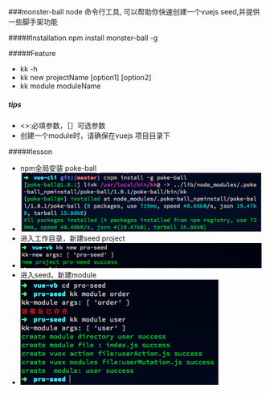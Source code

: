 ###monster-ball
	node 命令行工具, 可以帮助你快速创建一个vuejs seed,并提供一些脚手架功能


#####Installation
	npm install monster-ball -g

#####Feature
- kk -h
- kk new projectName [option1] [option2]
- kk module moduleName

##### tips
 - <>:必填参数，［］可选参数
 - 创建一个module时，请确保在vuejs 项目目录下

#####lesson
 - npm全局安装 poke-ball
 - ![](./doc/v-1.png)
 - 进入工作目录，新建seed project
 - ![](./doc/v-2.png)
 - 进入seed，新建module
 - ![](./doc/v-3.png)
